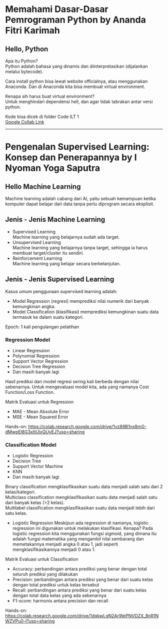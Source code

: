 # Memahami Dasar-Dasar Pemrograman Python by Ananda Fitri Karimah
## Hello, Python
Apa itu Python?  
Python adalah bahasa yang dinamis dan diinterpretasikan (dijalankan melalui bytecode).    

Cara install python bisa lewat website officialnya, atau menggunakan Anaconda. Dan di Anaconda kita bisa membuat virtual environment.    

Kenapa sih harus buat virtual environment?  
Untuk menghindari dependensi hell, dan agar tidak tabrakan antar versi python.    

Kode bisa dicek di folder Code ILT 1  
<a href="https://colab.research.google.com/drive/1-KrKC947ldqzAIPQUWdsJSBY45Yrb8bF?usp=sharing#scrollTo=lqot9q8IYTjE">Google Collab Link</a>

---

# Pengenalan Supervised Learning: Konsep dan Penerapannya by I Nyoman Yoga Saputra
## Hello Machine Learning
Machine learning adalah cabang dari AI, yaitu sebuah kemampuan ketika komputer dapat belajar dari data tanpa perlu diprogram secara eksplisit.
    
## Jenis - Jenis Machine Learning
- Supervised Learning  
Machine learning yang belajarnya sudah ada target.
- Unsupervised Learning  
Machine learning yang belajarnya tanpa target, sehingga ia harus membuat target/cluster itu sendiri.
- Reinforcement Learning  
Machine learning yang belajar secara berkelanjutan.
  
## Jenis - Jenis Supervised Learning
Kasus umum penggunaan supervised learning adalah:
- Model Regression (regresi) memprediksi nilai numerik dari banyak kemungkinan angka.
- Model Classification (klasifikasi) memprediksi kemungkinan suatu data termasuk ke dalam suatu kategori.
  
Epoch: 1 kali pengulangan pelatihan

### Regression Model
- Linear Regression
- Polynomial Regression
- Support Vector Regression
- Decision Tree Regression
- Dan masih banyak lagi  
  
Hasil prediksi dari model regresi sering kali berbeda dengan nilai sebenarnya. Untuk mengevaluasi model kita, ada yang namanya Cost Function/Loss Function.
  
Matrik Evaluasi untuk Regression
- MAE - Mean Absolute Error
- MSE - Mean Squared Error
  
Hands-on:
https://colab.research.google.com/drive/1vz89B1nx8mG-dMwpEl8G3xItUlxQUyEJ?usp=sharing
  
### Classification Model
- Logistic Regression
- Decision Tree
- Support Vector Machine
- KNN
- Dan masih banyak lagi
  
Binary classification mengklasifikasikan suatu data menjadi salah satu dari 2 kelas/kategori.  
Multiclass classification mengklasifikasikan suatu data menjadi salah satu dari banyak kelas (>2 kelas).  
Multilabel classification mengklasifikasikan suatu data menjadi lebih dari satu kelas.
  
- Logistic Regression
Meskipun ada regression di namanya, logistic regression ini digunakan untuk melakukan klasifikasi. Kenapa? Pada logistic regression kita menggunakan fungsi sigmoid, yang dimana itu adalah fungsi matematika yang mengambil nilai sembarang dan memetakannya menjadi angka 0 atau 1, jadi seperti mengklasifikasikannya menjadi 0 atau 1.
  
Matrik Evaluasi untuk Classification
- Accuracy: perbandingan antara prediksi yang benar dengan total seluruh prediksi yang dilakukan 
- Precision: perbandingan antara prediksi yang benar dari suatu kelas dengan total prediksi untuk kelas tersebut
- Recall: perbandingan antara prediksi yang benar dari suatu kelas dengan total data kelas yang ada sebenarnya
- F1-score: harmonis antara precision dan recall
  
Hands-on:
https://colab.research.google.com/drive/1dqkwLgN2ArWePNVDZX_8nR1NWZVPu0-l?usp=sharing

